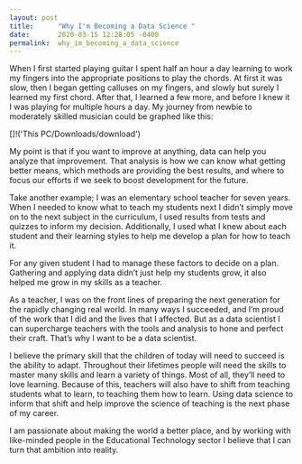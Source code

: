 ```yaml
---
layout: post
title:      "Why I'm Becoming a Data Science "
date:       2020-03-15 12:28:05 -0400
permalink:  why_im_becoming_a_data_science
---
```


When I first started playing guitar I spent half an hour a day learning to work my fingers into the appropriate positions to play the chords. At first it was slow, then I began getting calluses on my fingers, and slowly but surely I learned my first chord. After that, I learned a few more, and before I knew it I was playing for multiple hours a day. My journey from newbie to moderately skilled musician could be graphed like this:

[]!('This PC/Downloads/download')

My point is that if you want to improve at anything, data can help you analyze that improvement. That analysis is how we can know what getting better means, which methods are providing the best results, and where to focus our efforts if we seek to boost development for the future.  

Take another example; I was an elementary school teacher for seven years. When I needed to know what to teach my students next I didn’t simply move on to the next subject in the curriculum, I used results from tests and quizzes to inform my decision. Additionally, I used what I knew about each student and their learning styles to help me develop a plan for how to teach it. 

For any given student I had to manage these factors to decide on a plan. Gathering and applying data didn’t just help my students grow, it also helped me grow in my skills as a teacher. 

As a teacher, I was on the front lines of preparing the next generation for the rapidly changing real world. In many ways I succeeded, and I’m proud of the work that I did and the lives that I affected. But as a data scientist I can supercharge teachers with the tools and analysis to hone and perfect their craft. That’s why I want to be a data scientist.

I believe the primary skill that the children of today will need to succeed is the ability to adapt. Throughout their lifetimes people will need the skills to master many skills and learn a variety of things. Most of all, they’ll need to love learning. Because of this, teachers will also have to shift from teaching students what to learn, to teaching them how to learn. Using data science to inform that shift and help improve the science of teaching is the next phase of my career.

I am passionate about making the world a better place, and by working with like-minded people in the Educational Technology sector I believe that I can turn that ambition into reality.

